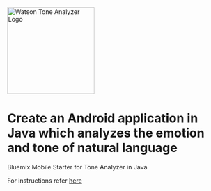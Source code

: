 <img src="https://bluemixassets.eu-gb.mybluemix.net/api/Products/image/logos/tone-analyzer.svg?key=[starter-tone-analyzer]&event=readme-image-view" alt="Watson Tone Analyzer Logo" width="200px"/>

# Create an Android application in Java which analyzes the emotion and tone of natural language

Bluemix Mobile Starter for Tone Analyzer in Java

For instructions refer [here](https://github.com/ibm-bluemix-mobile-services/starter-tone-analyzer/blob/master/android/README.md)
